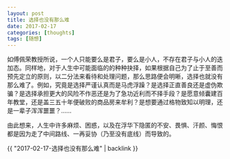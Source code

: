 ```yaml
---
layout: post
title: 选择也没有那么难
date: 2017-02-17
categories: [thoughts]
tags: [随想]
---
```


如傅佩荣教授所说，一个人只能要么是君子，要么是小人，不存在君子与小人的迭加态。同样地，对于人生中可能面临的的种种抉择，如果根据自己为了止于至善而预先定立的原则，以二分法来看待和处理问题，那么思路便会明晰，选择也就没有那么难了。例如，究竟是选择严谨认真而是马虎浮躁？是选择正直善良还是虚伪欺骗？是选择承担更大的风险不作恶还是为了急功近利而不择手段？是愿意倾囊建百年教堂，还是盖三五十年便破败的商品房来牟利？是想要通过格物致知以明理，还是一辈子浑浑噩噩？……

由此想来，人生中许多麻烦、困惑，以及在浮华下隐匿的不安、畏惧、汗颜、悔恨都是因为走了中间路线、一再妥协（乃至没有底线）而导致的。

{{ "2017-02-17-选择也没有那么难" | backlink }}
